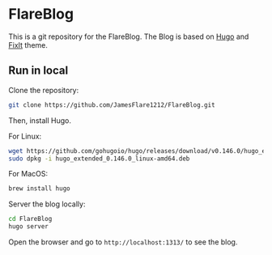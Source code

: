 # FlareBlog

This is a git repository for the FlareBlog. The Blog is based on [Hugo](https://gohugo.io/) and [FixIt](https://github.com/hugo-fixit/FixIt) theme.

## Run in local

Clone the repository:

```bash
git clone https://github.com/JamesFlare1212/FlareBlog.git
```

Then, install Hugo.

For Linux:
```bash
wget https://github.com/gohugoio/hugo/releases/download/v0.146.0/hugo_extended_0.146.0_linux-amd64.deb
sudo dpkg -i hugo_extended_0.146.0_linux-amd64.deb
```

For MacOS:
```bash
brew install hugo
```

Server the blog locally:

```bash
cd FlareBlog
hugo server
```

Open the browser and go to `http://localhost:1313/` to see the blog.